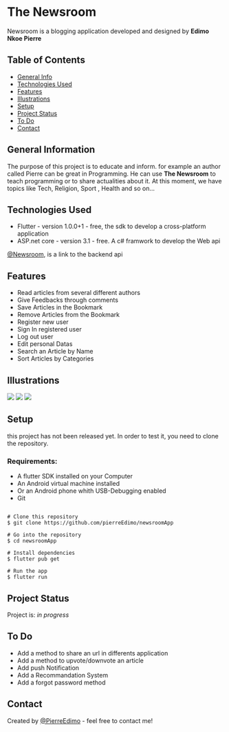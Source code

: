 # The Newsroom

Newsroom is a blogging application developed and designed by **Edimo Nkoe Pierre**

## Table of Contents
* [General Info](#general-information)
* [Technologies Used](#technologies-used)
* [Features](#features)
* [Illustrations](#illustrations)
* [Setup](#setup)
* [Project Status](#project-status)
* [To Do](#to-do)
* [Contact](#contact)


## General Information
The purpose of this project is to educate and inform. for example an author 
called Pierre can be great in Programming. He can use **The Newsroom** to teach 
programming or to share actualities about it. At this moment, 
we have topics like Tech, Religion, Sport , Health and so on...

## Technologies Used
- Flutter - version 1.0.0+1 - free, the sdk to develop a cross-platform application
- ASP.net core - version 3.1 - free. A c# framwork to develop the Web api

[@Newsroom](https://github.com/pierreEdimo/newsroom), is a link to the backend api

## Features
- Read articles from several different authors 
- Give Feedbacks through comments
- Save Articles in the Bookmark 
- Remove Articles from the Bookmark
- Register new user
- Sign In registered user 
- Log out user
- Edit personal Datas
- Search an Article by Name
- Sort Articles by Categories

## Illustrations

![](https://github.com/pierreEdimo/newsroomApp/blob/master/image/newsroom.PNG)
![](https://github.com/pierreEdimo/newsroomApp/blob/master/image/newsroom1.PNG)
![](https://github.com/pierreEdimo/newsroomApp/blob/master/image/newsroom3.PNG)

## Setup
this project has not been released yet. In order to test it, 
you need to clone the repository.
   ### Requirements:
   - A flutter SDK installed on your Computer
   - An Android virtual machine installed
   - Or an Android phone whith USB-Debugging enabled
   - Git

```

# Clone this repository
$ git clone https://github.com/pierreEdimo/newsroomApp

# Go into the repository
$ cd newsroomApp

# Install dependencies
$ flutter pub get

# Run the app
$ flutter run

```

## Project Status
Project is: _in progress_

## To Do
- Add a method to share an url in differents application
- Add a method to upvote/downvote an article
- Add push Notification
- Add a Recommandation System
- Add a forgot password method

## Contact
Created by [@PierreEdimo](https://www.patricedimo.com/) - feel free to contact me!
